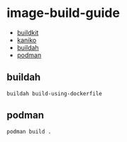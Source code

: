 # image-build-guide

* [buildkit](https://github.com/moby/buildkit)
* [kaniko](https://github.com/GoogleContainerTools/kaniko)
* [buildah](https://github.com/containers/buildah)
* [podman](https://github.com/containers/podman)

## buildah

```shell
buildah build-using-dockerfile
```

## podman

```shell
podman build .
```
